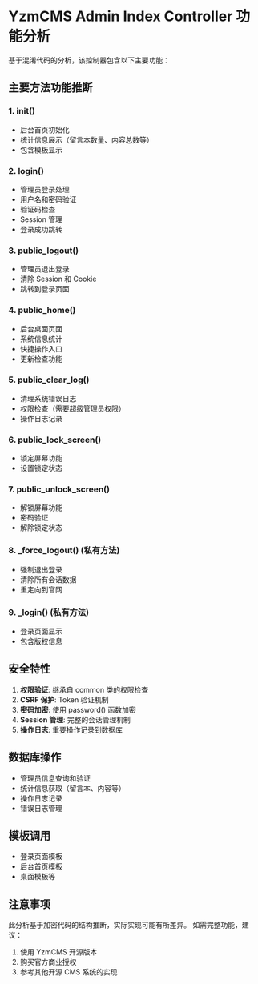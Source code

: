# YzmCMS Admin Index Controller 功能分析

基于混淆代码的分析，该控制器包含以下主要功能：

## 主要方法功能推断

### 1. init()
- 后台首页初始化
- 统计信息展示（留言本数量、内容总数等）
- 包含模板显示

### 2. login()
- 管理员登录处理
- 用户名和密码验证
- 验证码检查
- Session 管理
- 登录成功跳转

### 3. public_logout()
- 管理员退出登录
- 清除 Session 和 Cookie
- 跳转到登录页面

### 4. public_home()
- 后台桌面页面
- 系统信息统计
- 快捷操作入口
- 更新检查功能

### 5. public_clear_log()
- 清理系统错误日志
- 权限检查（需要超级管理员权限）
- 操作日志记录

### 6. public_lock_screen()
- 锁定屏幕功能
- 设置锁定状态

### 7. public_unlock_screen()
- 解锁屏幕功能
- 密码验证
- 解除锁定状态

### 8. _force_logout() (私有方法)
- 强制退出登录
- 清除所有会话数据
- 重定向到官网

### 9. _login() (私有方法)
- 登录页面显示
- 包含版权信息

## 安全特性

1. **权限验证**: 继承自 common 类的权限检查
2. **CSRF 保护**: Token 验证机制
3. **密码加密**: 使用 password() 函数加密
4. **Session 管理**: 完整的会话管理机制
5. **操作日志**: 重要操作记录到数据库

## 数据库操作

- 管理员信息查询和验证
- 统计信息获取（留言本、内容等）
- 操作日志记录
- 错误日志管理

## 模板调用

- 登录页面模板
- 后台首页模板
- 桌面模板等

## 注意事项

此分析基于加密代码的结构推断，实际实现可能有所差异。
如需完整功能，建议：

1. 使用 YzmCMS 开源版本
2. 购买官方商业授权
3. 参考其他开源 CMS 系统的实现

